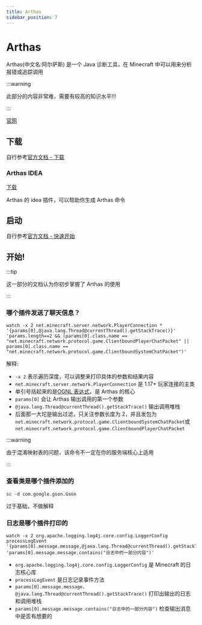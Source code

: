 ```yaml
---
title: Arthas
sidebar_position: 7
---
```


<!--markdownlint-disable line-length-->

# Arthas

Arthas(中文名:阿尔萨斯) 是一个 Java 诊断工具，在 Minecraft 中可以用来分析报错或追踪调用

:::warning

此部分的内容非常难，需要有较高的知识水平!!!

:::

[官网](https://arthas.aliyun.com/)

## 下载

自行参考[官方文档 - 下载](https://arthas.aliyun.com/doc/install-detail.html)

### Arthas IDEA

[下载](https://plugins.jetbrains.com/plugin/13581-arthas-idea)

Arthas 的 idea 插件，可以帮助你生成 Arthas 命令

## 启动

自行参考[官方文档 - 快速开始](https://arthas.aliyun.com/doc/quick-start.html)

## 开始!

:::tip

这一部分的文档认为你初步掌握了 Arthas 的使用

:::

### 哪个插件发送了聊天信息？

```shell
watch -x 2 net.minecraft.server.network.PlayerConnection * '{params[0],@java.lang.Thread@currentThread().getStackTrace()}' 'params.length==2 && (params[0].class.name == "net.minecraft.network.protocol.game.ClientboundPlayerChatPacket" || params[0].class.name == "net.minecraft.network.protocol.game.ClientboundSystemChatPacket")'
```

解释:

* `-x 2` 表示遍历深度，可以调整来打印具体的参数和结果内容
* `net.minecraft.server.network.PlayerConnection` 是 1.17+ 玩家连接的主类
* 单引号括起来的是[OGNL 表达式](https://commons.apache.org/dormant/commons-ognl/language-guide.html)，是 Arthas 的核心
* `params[0]` 会让 Arthas 输出调用的第一个参数
* `@java.lang.Thread@currentThread().getStackTrace()` 输出调用堆栈
* 后面那一大坨是输出过滤，只关注参数长度为 2，并且发包为`net.minecraft.network.protocol.game.ClientboundSystemChatPacket`或
  `net.minecraft.network.protocol.game.ClientboundPlayerChatPacket`

:::warning

由于混淆映射表的问题，该命令不一定在你的服务端核心上适用

:::

### 查看类是哪个插件添加的

```shell
sc -d com.google.gson.Gson
```

过于基础，不做解释

### 日志是哪个插件打印的

```shell
watch -x 2 org.apache.logging.log4j.core.config.LoggerConfig processLogEvent '{params[0].message.message,@java.lang.Thread@currentThread().getStackTrace()}' 'params[0].message.message.contains("日志中的一部分内容")'
```

* `org.apache.logging.log4j.core.config.LoggerConfig` 是 Minecraft 的日志核心库
* `processLogEvent` 是日志记录事件方法
* `params[0].message.message，@java.lang.Thread@currentThread().getStackTrace()` 打印出输出的日志和调用堆栈
* `params[0].message.message.contains("日志中的一部分内容")` 检查输出消息中是否有想要的
